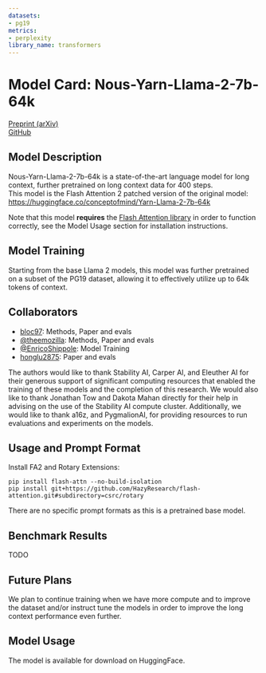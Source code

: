 ```yaml
---
datasets:
- pg19
metrics:
- perplexity
library_name: transformers
---
```

# Model Card: Nous-Yarn-Llama-2-7b-64k

[Preprint (arXiv)](https://arxiv.org/abs/2309.00071)  
[GitHub](https://github.com/jquesnelle/yarn)

## Model Description

Nous-Yarn-Llama-2-7b-64k is a state-of-the-art language model for long context, further pretrained on long context data for 400 steps.  
This model is the Flash Attention 2 patched version of the original model: https://huggingface.co/conceptofmind/Yarn-Llama-2-7b-64k

Note that this model **requires** the [Flash Attention library](https://pypi.org/project/flash-attn/) in order to function correctly, see the Model Usage section for installation instructions.

## Model Training

Starting from the base Llama 2 models, this model was further pretrained on a subset of the PG19 dataset, allowing it to effectively utilize up to 64k tokens of context.

## Collaborators

 - [bloc97](https://github.com/bloc97): Methods, Paper and evals
 - [@theemozilla](https://twitter.com/theemozilla): Methods, Paper and evals
 - [@EnricoShippole](https://twitter.com/EnricoShippole): Model Training
 - [honglu2875](https://github.com/honglu2875): Paper and evals

The authors would like to thank Stability AI, Carper AI, and Eleuther AI for their generous support of significant computing resources that enabled the training of these models and the completion of this research. We would also like to thank Jonathan Tow and Dakota Mahan directly for their help in advising on the use of the Stability AI compute cluster. Additionally, we would like to thank a16z, and PygmalionAI, for providing resources to run evaluations and experiments on the models. 

## Usage and Prompt Format

Install FA2 and Rotary Extensions:
```
pip install flash-attn --no-build-isolation
pip install git+https://github.com/HazyResearch/flash-attention.git#subdirectory=csrc/rotary
```

There are no specific prompt formats as this is a pretrained base model.

## Benchmark Results

TODO

## Future Plans
We plan to continue training when we have more compute and to improve the dataset and/or instruct tune the models in order to improve the long context performance even further.

## Model Usage

The model is available for download on HuggingFace.